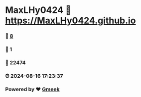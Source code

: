 # MaxLHy0424 :link: https://MaxLHy0424.github.io 
### :page_facing_up: [8](https://MaxLHy0424.github.io/tag.html) 
### :speech_balloon: 1 
### :hibiscus: 22474 
### :alarm_clock: 2024-08-16 17:23:37 
### Powered by :heart: [Gmeek](https://github.com/Meekdai/Gmeek)
